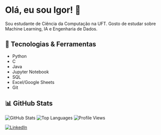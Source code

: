 # Olá, eu sou Igor! 👋

Sou estudante de Ciência da Computação na UFT. Gosto de estudar sobre Machine Learning, IA e Engenharia de Dados.

## 🔧 Tecnologias & Ferramentas
- Python
- C
- Java
- Jupyter Notebook
- SQL
- Excel/Google Sheets
- Git


## 📊 GitHub Stats
![GitHub Stats](https://github-readme-stats.vercel.app/api?username=JIgor08&show_icons=true&theme=radical)
![Top Languages](https://github-readme-stats.vercel.app/api/top-langs/?username=JIgor08&layout=compact&theme=radical)
![Profile Views](https://komarev.com/ghpvc/?username=JIgor08&color=blue)

[![LinkedIn](https://img.shields.io/badge/LinkedIn-0077B5?style=for-the-badge&logo=linkedin&logoColor=white)](https://www.linkedin.com/in/jo%C3%A3o-d-0b79b931a/)


